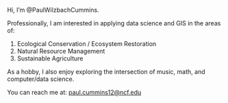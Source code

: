 Hi, I’m @PaulWilzbachCummins.

Professionally, I am interested in applying data science and GIS in the areas of:
  1. Ecological Conservation / Ecosystem Restoration
  2. Natural Resource Management
  3. Sustainable Agriculture

As a hobby, I also enjoy exploring the intersection of music, math, and computer/data science. 

You can reach me at:
paul.cummins12@ncf.edu

